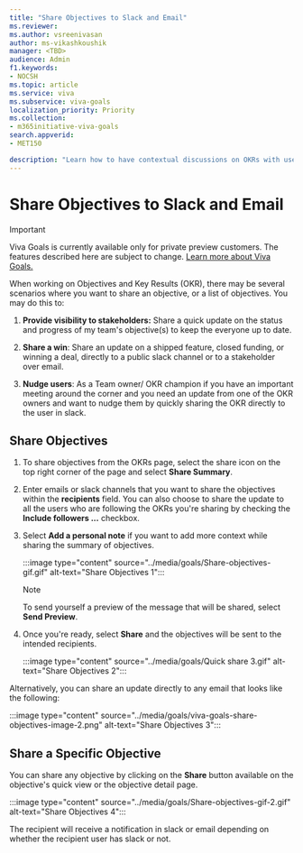 ```yaml
---
title: "Share Objectives to Slack and Email"
ms.reviewer: 
ms.author: vsreenivasan
author: ms-vikashkoushik
manager: <TBD>
audience: Admin
f1.keywords:
- NOCSH
ms.topic: article
ms.service: viva
ms.subservice: viva-goals
localization_priority: Priority
ms.collection:  
- m365initiative-viva-goals
search.appverid:
- MET150

description: "Learn how to have contextual discussions on OKRs with users by quickly sharing objectives with a note."
---
```


# Share Objectives to Slack and Email

> [!IMPORTANT]
> Viva Goals is currently available only for private preview customers. The features described here are subject to change. [Learn more about Viva Goals.](https://go.microsoft.com/fwlink/?linkid=2189933)

When working on Objectives and Key Results (OKR), there may be several scenarios where you want to share an objective, or a list of objectives. You may do this to:

1. **Provide visibility to stakeholders:** Share a quick update on the status and progress of my team's objective(s) to keep the everyone up to date.

2. **Share a win**: Share an update on a shipped feature, closed funding, or winning a deal, directly to a public slack channel or to a stakeholder over email.

3. **Nudge users**: As a Team owner/ OKR champion if you have an important meeting around the corner and you need an update from one of the OKR owners and want to nudge them by quickly sharing the OKR directly to the user in slack.

## Share Objectives

1. To share objectives from the OKRs page, select the share icon on the top right corner of the page and select **Share Summary**.

2. Enter emails or slack channels that you want to share the objectives within the **recipients** field. You can also choose to share the update to all the users who are following the OKRs you're sharing by checking the **Include followers ...** checkbox.

3. Select **Add a personal note** if you want to add more context while sharing the summary of objectives.

    :::image type="content" source="../media/goals/Share-objectives-gif.gif" alt-text="Share Objectives 1":::

    > [!NOTE]
    > To send yourself a preview of the message that will be shared, select **Send Preview**.

4. Once you're ready, select **Share** and the objectives will be sent to the intended recipients.

    :::image type="content" source="../media/goals/Quick share 3.gif" alt-text="Share Objectives 2":::

Alternatively, you can share an update directly to any email that looks like the following:

:::image type="content" source="../media/goals/viva-goals-share-objectives-image-2.png" alt-text="Share Objectives 3":::

## Share a Specific Objective

You can share any objective by clicking on the **Share** button available on the objective's quick view or the objective detail page.

:::image type="content" source="../media/goals/Share-objectives-gif-2.gif" alt-text="Share Objectives 4":::

The recipient will receive a notification in slack or email depending on whether the recipient user has slack or not.
